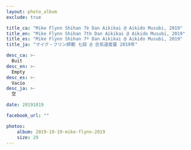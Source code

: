 ```yaml
---
layout: photo_album
exclude: true

title_ca: "Mike Flynn Shihan 7è Dan Aikikai @ Aikido Musubi, 2019"
title_en: "Mike Flynn Shihan 7th Dan Aikikai @ Aikido Musubi, 2019"
title_es: "Mike Flynn Shihan 7º Dan Aikikai @ Aikido Musubi, 2019"
title_ja: "マイク・フリン師範 七段 @ 合気道産靈 2019年"

desc_ca: >-
  Buit
desc_en: >-
  Empty
desc_es: >-
  Vacío
desc_ja: >-
  空

date: 20191019

facebook_url: ""

photos:
    album: 2019-10-19-mike-flynn-2019
    size: 29
---
```

